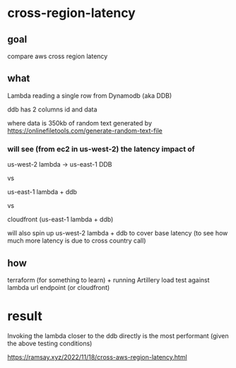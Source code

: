 # cross-region-latency

## goal
compare aws cross region latency 

## what
Lambda reading a single row from  Dynamodb (aka DDB)

ddb has 2 columns
id and data

where data is 350kb of random text generated by https://onlinefiletools.com/generate-random-text-file

### will see (from ec2 in us-west-2) the latency impact of
us-west-2 lambda -> us-east-1 DDB

vs

us-east-1 lambda + ddb

vs

cloudfront (us-east-1 lambda + ddb)


will also spin up us-west-2 lambda + ddb to cover base latency (to see how much more latency is due to cross country call)

## how
terraform (for something to learn) + running Artillery load test against lambda url endpoint (or cloudfront)

# result
Invoking the lambda closer to the ddb directly is the most performant (given the above testing conditions)

https://ramsay.xyz/2022/11/18/cross-aws-region-latency.html




